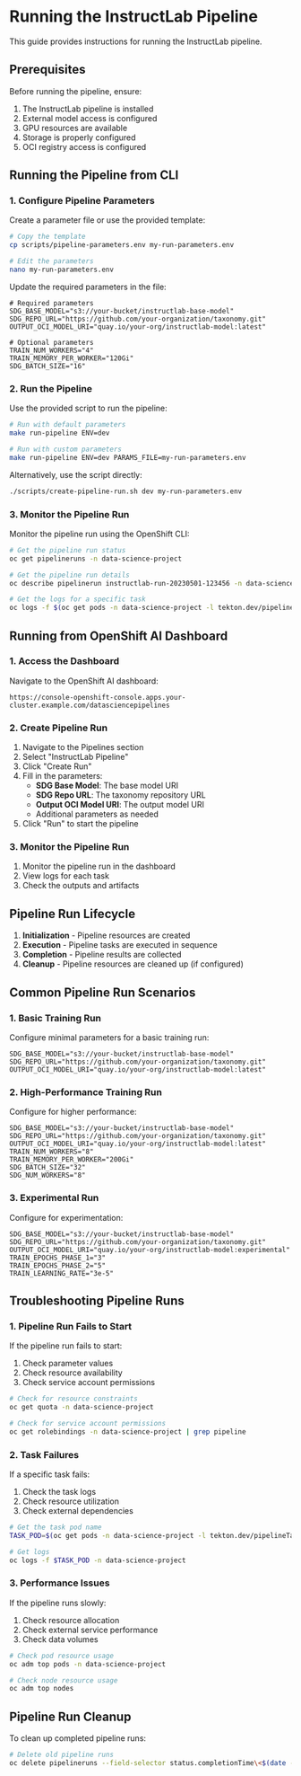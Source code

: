 # Running the InstructLab Pipeline

This guide provides instructions for running the InstructLab pipeline.

## Prerequisites

Before running the pipeline, ensure:

1. The InstructLab pipeline is installed
2. External model access is configured
3. GPU resources are available
4. Storage is properly configured
5. OCI registry access is configured

## Running the Pipeline from CLI

### 1. Configure Pipeline Parameters

Create a parameter file or use the provided template:

```bash
# Copy the template
cp scripts/pipeline-parameters.env my-run-parameters.env

# Edit the parameters
nano my-run-parameters.env
```

Update the required parameters in the file:

```properties
# Required parameters
SDG_BASE_MODEL="s3://your-bucket/instructlab-base-model"
SDG_REPO_URL="https://github.com/your-organization/taxonomy.git"
OUTPUT_OCI_MODEL_URI="quay.io/your-org/instructlab-model:latest"

# Optional parameters
TRAIN_NUM_WORKERS="4"
TRAIN_MEMORY_PER_WORKER="120Gi"
SDG_BATCH_SIZE="16"
```

### 2. Run the Pipeline

Use the provided script to run the pipeline:

```bash
# Run with default parameters
make run-pipeline ENV=dev

# Run with custom parameters
make run-pipeline ENV=dev PARAMS_FILE=my-run-parameters.env
```

Alternatively, use the script directly:

```bash
./scripts/create-pipeline-run.sh dev my-run-parameters.env
```

### 3. Monitor the Pipeline Run

Monitor the pipeline run using the OpenShift CLI:

```bash
# Get the pipeline run status
oc get pipelineruns -n data-science-project

# Get the pipeline run details
oc describe pipelinerun instructlab-run-20230501-123456 -n data-science-project

# Get the logs for a specific task
oc logs -f $(oc get pods -n data-science-project -l tekton.dev/pipelineTask=training-phase-1 -o name) -n data-science-project
```

## Running from OpenShift AI Dashboard

### 1. Access the Dashboard

Navigate to the OpenShift AI dashboard:

```
https://console-openshift-console.apps.your-cluster.example.com/datasciencepipelines
```

### 2. Create Pipeline Run

1. Navigate to the Pipelines section
2. Select "InstructLab Pipeline"
3. Click "Create Run"
4. Fill in the parameters:
   - **SDG Base Model**: The base model URI
   - **SDG Repo URL**: The taxonomy repository URL
   - **Output OCI Model URI**: The output model URI
   - Additional parameters as needed
5. Click "Run" to start the pipeline

### 3. Monitor the Pipeline Run

1. Monitor the pipeline run in the dashboard
2. View logs for each task
3. Check the outputs and artifacts

## Pipeline Run Lifecycle

1. **Initialization** - Pipeline resources are created
2. **Execution** - Pipeline tasks are executed in sequence
3. **Completion** - Pipeline results are collected
4. **Cleanup** - Pipeline resources are cleaned up (if configured)

## Common Pipeline Run Scenarios

### 1. Basic Training Run

Configure minimal parameters for a basic training run:

```properties
SDG_BASE_MODEL="s3://your-bucket/instructlab-base-model"
SDG_REPO_URL="https://github.com/your-organization/taxonomy.git"
OUTPUT_OCI_MODEL_URI="quay.io/your-org/instructlab-model:latest"
```

### 2. High-Performance Training Run

Configure for higher performance:

```properties
SDG_BASE_MODEL="s3://your-bucket/instructlab-base-model"
SDG_REPO_URL="https://github.com/your-organization/taxonomy.git"
OUTPUT_OCI_MODEL_URI="quay.io/your-org/instructlab-model:latest"
TRAIN_NUM_WORKERS="8"
TRAIN_MEMORY_PER_WORKER="200Gi"
SDG_BATCH_SIZE="32"
SDG_NUM_WORKERS="8"
```

### 3. Experimental Run

Configure for experimentation:

```properties
SDG_BASE_MODEL="s3://your-bucket/instructlab-base-model"
SDG_REPO_URL="https://github.com/your-organization/taxonomy.git"
OUTPUT_OCI_MODEL_URI="quay.io/your-org/instructlab-model:experimental"
TRAIN_EPOCHS_PHASE_1="3"
TRAIN_EPOCHS_PHASE_2="5"
TRAIN_LEARNING_RATE="3e-5"
```

## Troubleshooting Pipeline Runs

### 1. Pipeline Run Fails to Start

If the pipeline run fails to start:

1. Check parameter values
2. Check resource availability
3. Check service account permissions

```bash
# Check for resource constraints
oc get quota -n data-science-project

# Check for service account permissions
oc get rolebindings -n data-science-project | grep pipeline
```

### 2. Task Failures

If a specific task fails:

1. Check the task logs
2. Check resource utilization
3. Check external dependencies

```bash
# Get the task pod name
TASK_POD=$(oc get pods -n data-science-project -l tekton.dev/pipelineTask=failed-task -o name)

# Get logs
oc logs -f $TASK_POD -n data-science-project
```

### 3. Performance Issues

If the pipeline runs slowly:

1. Check resource allocation
2. Check external service performance
3. Check data volumes

```bash
# Check pod resource usage
oc adm top pods -n data-science-project

# Check node resource usage
oc adm top nodes
```

## Pipeline Run Cleanup

To clean up completed pipeline runs:

```bash
# Delete old pipeline runs
oc delete pipelineruns --field-selector status.completionTime\<$(date -d "7 days ago" +%Y-%m-%dT%H:%M:%SZ) -n data-science-project
